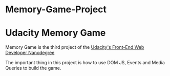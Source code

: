 # Memory-Game-Project

# Udacity Memory Game

Memory Game is the third project of the [Udacity's Front-End Web Developer Nanodegree](https://www.udacity.com/course/front-end-web-developer-nanodegree--nd001?v=fe1)

The important thing in this project is how to use DOM JS, Events and Media Queries to build the game.
